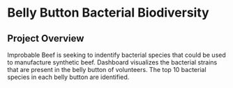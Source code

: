 # Belly Button Bacterial Biodiversity

## Project Overview
Improbable Beef is seeking to indentify bacterial species that could be used to manufacture synthetic beef. Dashboard visualizes the bacterial strains that are present in the belly button of volunteers. 
The top 10 bacterial species in each belly button are identified. 
